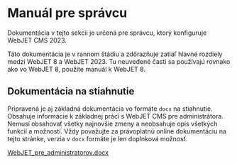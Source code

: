 # Manuál pre správcu

Dokumentácia v tejto sekcii je určená pre správcu, ktorý konfiguruje WebJET CMS 2023.

Táto dokumentácia je v rannom štádiu a zdôrazňuje zatiaľ hlavné rozdiely medzi WebJET 8 a WebJET 2023. Tu neuvedené časti sa používajú rovnako ako vo WebJET 8, použite manuál k WebJET 8.

## Dokumentácia na stiahnutie

Pripravená je aj základná dokumentácia vo formáte `docx` na stiahnutie. Obsahuje informácie k základnej práci s WebJET CMS pre administrátora. Nemusí obsahovať všetky najnovšie zmeny a neobsahuje opis všetkých funkcií a možností. Vždy považujte za právoplatnú online dokumentáciu na tejto stránke, verzia v `docx` formáte je len doplnková možnosť.

[WebJET_pre_administratorov.docx](../_media/manuals/WebJET_pre_administratorov.docx)